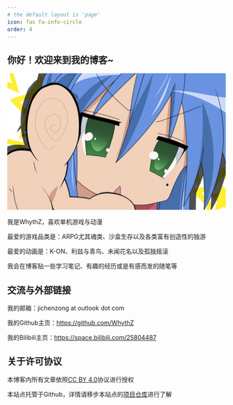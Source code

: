 ```yaml
---
# the default layout is 'page'
icon: fas fa-info-circle
order: 4
---
```


<!-- > Add Markdown syntax content to file `_tabs/about.md`{: .filepath } and it will show up on this page.
{: .prompt-tip } -->

## 你好！欢迎来到我的博客~
![KonataIzumi.jpg](/assets/img/KonataIzumi.jpg)

我是WhythZ，喜欢单机游戏与动漫

最爱的游戏品类是：ARPG尤其魂类、沙盒生存以及各类富有创造性的独游

最爱的动画是：K-ON、利兹与青鸟、未闻花名以及孤独摇滚

我会在博客贴一些学习笔记、有趣的经历或是有感而发的随笔等

## 交流与外部链接
我的邮箱：jichenzong at outlook dot com

我的Github主页：<https://github.com/WhythZ>

我的Bilibili主页：<https://space.bilibili.com/25804487>

## 关于许可协议
本博客内所有文章依照[CC BY 4.0](https://creativecommons.org/licenses/by/4.0/)协议进行授权

本站点托管于Github，详情请移步本站点的[项目仓库](https://github.com/WhythZ/whythz.github.io)进行了解